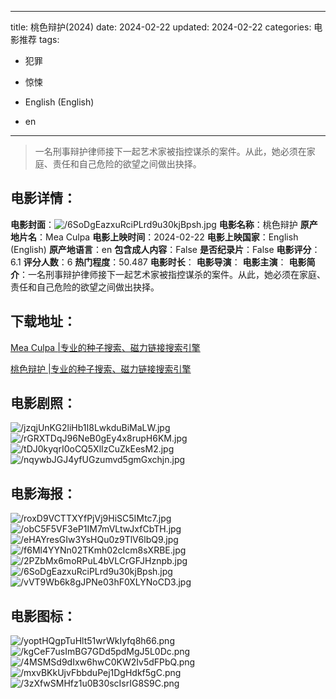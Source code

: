 
---
title: 桃色辩护(2024)
date: 2024-02-22
updated: 2024-02-22
categories: 电影推荐
tags:
- 犯罪
- 惊悚

- English (English)
- en
---


> 一名刑事辩护律师接下一起艺术家被指控谋杀的案件。从此，她必须在家庭、责任和自己危险的欲望之间做出抉择。

## **电影详情**：

**电影封面**：<img src="https://image.tmdb.org/t/p/w200/6SoDgEazxuRciPLrd9u30kjBpsh.jpg" alt="/6SoDgEazxuRciPLrd9u30kjBpsh.jpg" title="/6SoDgEazxuRciPLrd9u30kjBpsh.jpg">
**电影名称**：桃色辩护
**原产地片名**：Mea Culpa
**电影上映时间**：2024-02-22
**电影上映国家**：English (English)
**原产地语言**：en
**包含成人内容**：False
**是否纪录片**：False
**电影评分**：6.1
**评分人数**：6
**热门程度**：50.487
**电影时长**：
**电影导演**：
**电影主演**：
**电影简介**：一名刑事辩护律师接下一起艺术家被指控谋杀的案件。从此，她必须在家庭、责任和自己危险的欲望之间做出抉择。

## **下载地址**：
[Mea Culpa |专业的种子搜索、磁力链接搜索引擎](https://movie.amd794.com:2083/?search=Mea%20Culpa&ordering=&mode=match_phrase&page_size=10&page=1)

[桃色辩护 |专业的种子搜索、磁力链接搜索引擎](https://movie.amd794.com:2083/?search=%E6%A1%83%E8%89%B2%E8%BE%A9%E6%8A%A4&ordering=&mode=match_phrase&page_size=10&page=1)
 

## **电影剧照**：
<img src="https://image.tmdb.org/t/p/original/jzqjUnKG2liHb1I8LwkduBiMaLW.jpg" alt="/jzqjUnKG2liHb1I8LwkduBiMaLW.jpg" title="/jzqjUnKG2liHb1I8LwkduBiMaLW.jpg"><img src="https://image.tmdb.org/t/p/original/rGRXTDqJ96NeB0gEy4x8rupH6KM.jpg" alt="/rGRXTDqJ96NeB0gEy4x8rupH6KM.jpg" title="/rGRXTDqJ96NeB0gEy4x8rupH6KM.jpg"><img src="https://image.tmdb.org/t/p/original/tDJ0kyqrI0oCQ5XlIzCuZkEesM2.jpg" alt="/tDJ0kyqrI0oCQ5XlIzCuZkEesM2.jpg" title="/tDJ0kyqrI0oCQ5XlIzCuZkEesM2.jpg"><img src="https://image.tmdb.org/t/p/original/nqywbJGJ4yfUGzumvd5gmGxchjn.jpg" alt="/nqywbJGJ4yfUGzumvd5gmGxchjn.jpg" title="/nqywbJGJ4yfUGzumvd5gmGxchjn.jpg">

## **电影海报**：
<img src="https://image.tmdb.org/t/p/original/roxD9VCTTXYfPjVj9HiSC5IMtc7.jpg" alt="/roxD9VCTTXYfPjVj9HiSC5IMtc7.jpg" title="/roxD9VCTTXYfPjVj9HiSC5IMtc7.jpg"><img src="https://image.tmdb.org/t/p/original/obC5F5VF3eP1IM7mVLtwJxfCbTH.jpg" alt="/obC5F5VF3eP1IM7mVLtwJxfCbTH.jpg" title="/obC5F5VF3eP1IM7mVLtwJxfCbTH.jpg"><img src="https://image.tmdb.org/t/p/original/eHAYresGIw3YsHQu0z9TlV6lbQ9.jpg" alt="/eHAYresGIw3YsHQu0z9TlV6lbQ9.jpg" title="/eHAYresGIw3YsHQu0z9TlV6lbQ9.jpg"><img src="https://image.tmdb.org/t/p/original/f6Ml4YYNn02TKmh02cIcm8sXRBE.jpg" alt="/f6Ml4YYNn02TKmh02cIcm8sXRBE.jpg" title="/f6Ml4YYNn02TKmh02cIcm8sXRBE.jpg"><img src="https://image.tmdb.org/t/p/original/2PZbMx6moRPuL4bVLCrGFJHznpb.jpg" alt="/2PZbMx6moRPuL4bVLCrGFJHznpb.jpg" title="/2PZbMx6moRPuL4bVLCrGFJHznpb.jpg"><img src="https://image.tmdb.org/t/p/original/6SoDgEazxuRciPLrd9u30kjBpsh.jpg" alt="/6SoDgEazxuRciPLrd9u30kjBpsh.jpg" title="/6SoDgEazxuRciPLrd9u30kjBpsh.jpg"><img src="https://image.tmdb.org/t/p/original/vVT9Wb6k8gJPNe03hF0XLYNoCD3.jpg" alt="/vVT9Wb6k8gJPNe03hF0XLYNoCD3.jpg" title="/vVT9Wb6k8gJPNe03hF0XLYNoCD3.jpg">

## **电影图标**：
<img src="https://image.tmdb.org/t/p/original/yoptHQgpTuHlt51wrWkIyfq8h66.png" alt="/yoptHQgpTuHlt51wrWkIyfq8h66.png" title="/yoptHQgpTuHlt51wrWkIyfq8h66.png"><img src="https://image.tmdb.org/t/p/original/kgCeF7usImBG7GDd5pdMgJ5L0Dc.png" alt="/kgCeF7usImBG7GDd5pdMgJ5L0Dc.png" title="/kgCeF7usImBG7GDd5pdMgJ5L0Dc.png"><img src="https://image.tmdb.org/t/p/original/4MSMSd9dIxw6hwC0KW2Iv5dFPbQ.png" alt="/4MSMSd9dIxw6hwC0KW2Iv5dFPbQ.png" title="/4MSMSd9dIxw6hwC0KW2Iv5dFPbQ.png"><img src="https://image.tmdb.org/t/p/original/mxvBKkUjvFbbduPej1DgHdkf5gC.png" alt="/mxvBKkUjvFbbduPej1DgHdkf5gC.png" title="/mxvBKkUjvFbbduPej1DgHdkf5gC.png"><img src="https://image.tmdb.org/t/p/original/3zXfwSMHfz1u0B30scIsrIG8S9C.png" alt="/3zXfwSMHfz1u0B30scIsrIG8S9C.png" title="/3zXfwSMHfz1u0B30scIsrIG8S9C.png">
